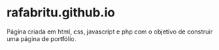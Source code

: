 # rafabritu.github.io

Página criada em html, css, javascript e php com o objetivo de construir uma página de portfólio.
